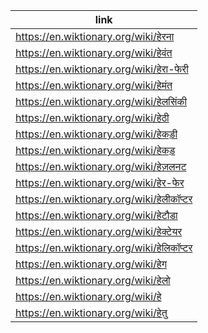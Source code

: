|link|
|----|
|https://en.wiktionary.org/wiki/हेरना|
|https://en.wiktionary.org/wiki/हेवंत|
|https://en.wiktionary.org/wiki/हेरा-फेरी|
|https://en.wiktionary.org/wiki/हेमंत|
|https://en.wiktionary.org/wiki/हेलसिंकी|
|https://en.wiktionary.org/wiki/हेठी|
|https://en.wiktionary.org/wiki/हेकड़ी|
|https://en.wiktionary.org/wiki/हेकड़|
|https://en.wiktionary.org/wiki/हेज़लनट|
|https://en.wiktionary.org/wiki/हेर-फेर|
|https://en.wiktionary.org/wiki/हेलीकॉप्टर|
|https://en.wiktionary.org/wiki/हेटौडा|
|https://en.wiktionary.org/wiki/हेक्टेयर|
|https://en.wiktionary.org/wiki/हेलिकॉप्टर|
|https://en.wiktionary.org/wiki/हेग|
|https://en.wiktionary.org/wiki/हेलो|
|https://en.wiktionary.org/wiki/हे|
|https://en.wiktionary.org/wiki/हेतु|
